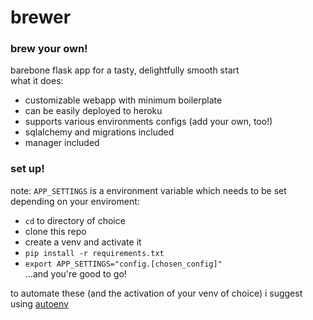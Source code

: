 # brewer #
### brew your own! ###
barebone flask app for a tasty, delightfully smooth start  
what it does:
- customizable webapp with minimum boilerplate
- can be easily deployed to heroku
- supports various environments configs (add your own, too!)
- sqlalchemy and migrations included
- manager included   

### set up! ###
note: ```APP_SETTINGS``` is a environment variable which needs to be set depending on your enviroment:   
- ```cd``` to directory of choice
- clone this repo
- create a venv and activate it
- ```pip install -r requirements.txt```
- ```export APP_SETTINGS="config.[chosen_config]"```   
...and you're good to go!   
   
to automate these (and the activation of your venv of choice) i suggest using [autoenv](https://github.com/kennethreitz/autoenv)

